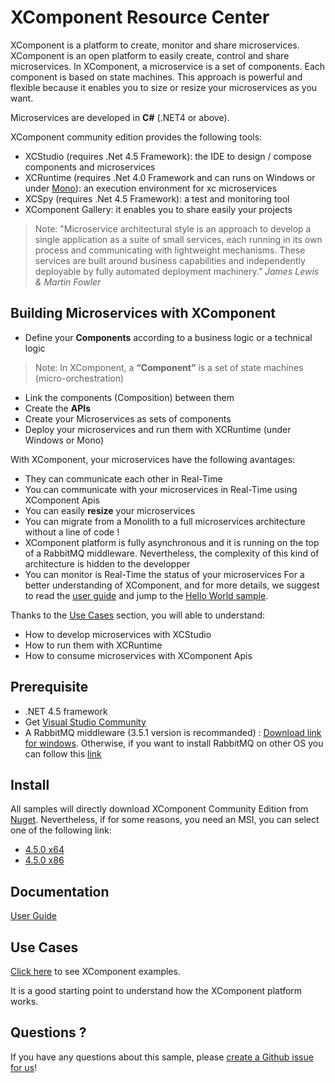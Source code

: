 # XComponent Resource Center

XComponent is a platform to create, monitor and share microservices.
XComponent is an open platform to easily create, control and share microservices. In XComponent, a microservice is a set of components. Each component is based on state machines. This approach is powerful and flexible because it enables you to size or resize your microservices as you want.

Microservices are developed in **C#** (.NET4 or above).

XComponent community edition provides the following tools:
* XCStudio (requires .Net 4.5 Framework): the IDE to design / compose components and microservices 
* XCRuntime (requires .Net 4.0 Framework and can runs on Windows or under [Mono](http://www.mono-project.com/)): an execution environment for xc microservices
* XCSpy (requires .Net 4.5 Framework): a test and monitoring tool
* XComponent Gallery: it enables you to share easily your projects



> Note: "Microservice architectural style is an approach to develop a single application as a suite of small services, each running in its own process and communicating with lightweight mechanisms. These services are built around business capabilities and independently deployable by fully automated deployment machinery.” *James Lewis & Martin Fowler*

## Building Microservices with XComponent
* Define your **Components** according to a business logic or a technical logic 

> Note: In XComponent, a **“Component”** is a set of state machines (micro-orchestration)

* Link the components (Composition) between them
* Create the **APIs**
* Create your Microservices as sets of components
* Deploy your microservices and run them with XCRuntime (under Windows or Mono)

With XComponent, your microservices have the following avantages:
* They can communicate each other in Real-Time
* You can communicate with your microservices in Real-Time using XComponent Apis
* You can easily **resize** your microservices 
* You can migrate from a Monolith to a full microservices architecture without a line of code !
* XComponent platform is fully asynchronous and it is running on the top of a RabbitMQ middleware. Nevertheless, the complexity of this kind of architecture is hidden to the developper
* You can monitor is Real-Time the status of your microservices
For a better understanding of XComponent, and for more details, we suggest to read the [user guide](Documentation/README.md) and jump to the [Hello World sample](Examples/xc.helloworld/README.md).


Thanks to the [Use Cases](Examples) section, you will able to understand:
* How to develop microservices with XCStudio 
* How to run them with XCRuntime
* How to consume microservices with XComponent Apis


## Prerequisite
* .NET 4.5 framework
* Get [Visual Studio Community](https://www.visualstudio.com/en-us/products/visual-studio-community-vs.aspx)
* A RabbitMQ middleware (3.5.1 version is recommanded) : [Download link for windows](https://www.rabbitmq.com/releases/rabbitmq-server/v3.5.1/rabbitmq-server-3.5.1.exe). Otherwise, if you want to install RabbitMQ on other OS you can follow this [link](https://www.rabbitmq.com/releases/rabbitmq-server/v3.5.1/)

## Install

All samples will directly download XComponent Community Edition from [Nuget](https://www.nuget.org/packages/xcomponent.community/). Nevertheless, if for some reasons, you need an MSI, you can select one of the following link:

 * [4.5.0 x64](https://github.com/xcomponent/xcomponent/releases/download/4.5.0/XComponentCommunity-4.5.0-G8_x64.msi)
 * [4.5.0 x86](https://github.com/xcomponent/xcomponent/releases/download/4.5.0/XComponentCommunity-4.5.0-G8_x86.msi)

## Documentation

[User Guide](Documentation/README.md)

## Use Cases

[Click here](Examples) to see XComponent examples.

It is a good starting point to understand how the XComponent platform works.


## Questions ?

If you have any questions about this sample, please [create a Github issue for us](https://github.com/xcomponent/xcomponent/issues)!

